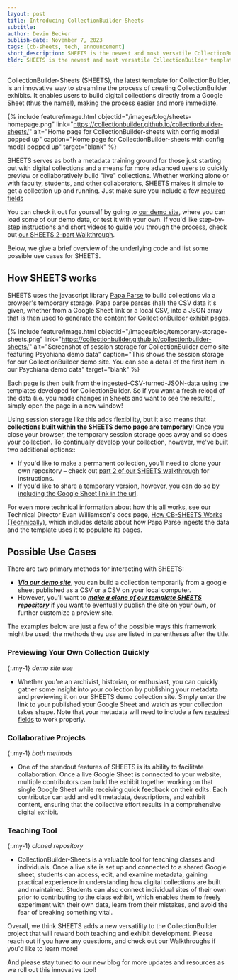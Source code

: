 ```yaml
---
layout: post
title: Introducing CollectionBuilder-Sheets
subtitle: 
author: Devin Becker
publish-date: November 7, 2023
tags: [cb-sheets, tech, announcement]
short_description: SHEETS is the newest and most versatile CollectionBuilder template. Users can now build CollectionBuilder exhibits directly from a Google Sheet.
tldr: SHEETS is the newest and most versatile CollectionBuilder template. Users can now build CollectionBuilder exhibits directly from a Google Sheet.
---
```


CollectionBuilder-Sheets (SHEETS), the latest template for CollectionBuilder, is an innovative way to streamline the process of creating CollectionBuilder exhibits. It enables users to build digital collections directly from a Google Sheet (thus the name!), making the process easier and more immediate.

{% include feature/image.html objectid="/images/blog/sheets-homepage.png" link="https://collectionbuilder.github.io/collectionbuilder-sheets/" alt="Home page for CollectionBuilder-sheets with config modal popped up" caption="Home page for CollectionBuilder-sheets with config modal popped up" target="blank" %}


SHEETS serves as both a metadata training ground for those just starting out with digital collections and a means for more advanced users to quickly preview or collaboratively build "live" collections. Whether working alone or with faculty, students, and other collaborators, SHEETS makes it simple to get a collection up and running. Just make sure you include a few [required fields](https://collectionbuilder.github.io/cb-docs/docs/metadata/gh_metadata/#required-fields-for-collectionbuilder-gh)

You can check it out for yourself by going to [our demo site](https://collectionbuilder.github.io/collectionbuilder-sheets/), where you can load some of our demo data, or test it with your own. If you'd like step-by-step instructions and short videos to guide you through the process, check out [our SHEETS 2-part Walkthrough](https://collectionbuilder.github.io/cb-docs/docs/walkthroughs/sheets-walkthrough/). 

Below, we give a brief overview of the underlying code and list some possible use cases for SHEETS.


## How SHEETS works 

SHEETS uses the javascript library [Papa Parse](https://www.papaparse.com/) to build collections via a browser's temporary storage. Papa parse parses (ha!) the CSV data it's given, whether from a Google Sheet link or a local CSV, into a JSON array that is then used to generate the content for CollectionBuilder exhibit pages. 

{% include feature/image.html objectid="/images/blog/temporary-storage-sheets.png" link="https://collectionbuilder.github.io/collectionbuilder-sheets/" alt="Screenshot of session storage for CollectionBuilder demo site featuring Psychiana demo data" caption="This shows the session storage for our CollectionBuilder demo site. You can see a detail of the first item in our Psychiana demo data" target="blank" %}

Each page is then built from the ingested-CSV-turned-JSON-data using the templates developed for CollectionBuilder. So if you want a fresh reload of the data (i.e. you made changes in Sheets and want to see the results), simply open the page in a new window!

Using session storage like this adds flexibility, but it also means that **collections built within the SHEETS demo page are temporary**! Once you close your browser, the temporary session storage goes away and so does your collection. To continually develop your collection, however, we've built two additional options:: 

- If you'd like to make a permanent collection, you'll need to clone your own repository – check out [part 2 of our SHEETS walkthrough](https://collectionbuilder.github.io/cb-docs/docs/walkthroughs/sheets-walkthrough/#sheets-walkthrough-part-2) for instructions. 
- If you'd like to share a temporary version, however, you can do so [by including the Google Sheet link in the url](https://collectionbuilder.github.io/cb-docs/docs/walkthroughs/sheets-walkthrough/#5-share-your-test-site-via-url).

For even more technical information about how this all works, see our Technical Director Evan Williamson's docs page, [How CB-SHEETS Works (Technically)](https://github.com/CollectionBuilder/collectionbuilder-sheets/blob/main/docs/csv-parsing-setup.md), which includes details about how Papa Parse ingests the data and the template uses it to populate its pages. 


## Possible Use Cases

There are two primary methods for interacting with SHEETS: 
- [**_Via our demo site_**](https://collectionbuilder.github.io/cb-docs/docs/walkthroughs/sheets-walkthrough/), you can build a collection temporarily from a google sheet published as a CSV or a CSV on your local computer. 
- However, you'll want to **[_make a clone of our template SHEETS repository_](https://collectionbuilder.github.io/cb-docs/docs/walkthroughs/sheets-walkthrough/#sheets-walkthrough-part-2)** if you want to eventually publish the site on your own, or further customize a preview site. 

The examples below are just a few of the possible ways this framework might be used; the methods they use are listed in parentheses after the title.


### Previewing Your Own Collection Quickly 

{:.my-1}
*demo site use*

- Whether you're an archivist, historian, or enthusiast, you can quickly gather some insight into your collection by publishing your metadata and previewing it on our SHEETS demo collection site. Simply enter the link to your published your Google Sheet and watch as your collection takes shape. Note that your metadata will need to include a few [required fields](https://collectionbuilder.github.io/cb-docs/docs/metadata/gh_metadata/#required-fields-for-collectionbuilder-gh) to work properly.


### Collaborative Projects 

{:.my-1}
*both methods*

- One of the standout features of SHEETS is its ability to facilitate collaboration. Once a live Google Sheet is connected to your website, multiple contributors can build the exhibit together working on that single Google Sheet while receiving quick feedback on their edits. Each contributor can add and edit metadata, descriptions, and exhibit content, ensuring that the collective effort results in a comprehensive digital exhibit.


### Teaching Tool 

{:.my-1}
*cloned repository*

- CollectionBuilder-Sheets is a valuable tool for teaching classes and individuals. Once a live site is set up and connected to a shared Google sheet, students can access, edit, and examine metadata, gaining practical experience in understanding how digital collections are built and maintained. Students can also connect individual sites of their own prior to contributing to the class exhibit, which enables them to freely experiment with their own data, learn from their mistakes, and avoid the fear of breaking something vital.

Overall, we think SHEETS adds a new versatility to the CollectionBuilder project that will reward both teaching and exhibit development. Please reach out if you have any questions, and check out our Walkthroughs if you'd like to learn more! 

And please stay tuned to our new blog for more updates and resources as we roll out this innovative tool!